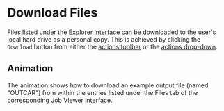 # Download Files

Files listed under the [Explorer interface](../ui/explorer.md) can be downloaded to the user's local hard drive as a personal copy. This is achieved by clicking the `Download` button <i class="zmdi zmdi-download zmdi-hc-border"></i> from either the [actions toolbar](../../entities-general/ui/explorer.md#actions-toolbar) or the [actions drop-down](../../entities-general/ui/explorer.md#actions-dropdown).

## Animation

The animation shows how to download an example output file (named "OUTCAR") from within the entries listed under the Files tab of the corresponding [Job Viewer](../../jobs/ui/files-tab.md) interface.

<img data-gifffer="/images/download-file.gif">
